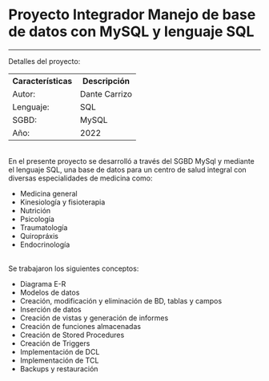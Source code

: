 # Proyecto Integrador Manejo de base de datos con MySQL y lenguaje SQL
<hr/>

<p>
  Detalles del proyecto:
</p>
<table>
  <th>Características</th>
  <th>Descripción</th>
  <tr>
    <td>Autor:</td>
    <td>Dante Carrizo</td>
  </tr>
  <tr>
    <td>Lenguaje:</td>
    <td>SQL</td>
  </tr>
  <tr>
    <td>SGBD:</td>
    <td>MySQL</td>
  </tr>
  <tr>
    <td>Año:</td>
    <td>2022</td>
  </tr>
</table>
<br/>
En el presente proyecto se desarrolló a través del SGBD MySql y mediante el lenguaje SQL, una base de datos para un centro de salud integral con diversas especialidades de medicina como:
<ul>
  <li>Medicina general</li>
  <li>Kinesiología y fisioterapia</li>
  <li>Nutrición</li>
  <li>Psicología</li>
  <li>Traumatología</li>
  <li>Quiropráxis</li>
  <li>Endocrinología</li>
</ul>
<br/>
Se trabajaron los siguientes conceptos:
<ul>
  <li>Diagrama E-R</li>
  <li>Modelos de datos</li>
  <li>Creación, modificación y eliminación de BD, tablas y campos</li>
  <li>Inserción de datos</li>
  <li>Creación de vistas y generación de informes</li>
  <li>Creación de funciones almacenadas</li>
  <li>Creación de Stored Procedures</li>
  <li>Creación de Triggers</li>
  <li>Implementación de DCL</li>
  <li>Implementación de TCL</li>
  <li>Backups y restauración </li>
</ul>
